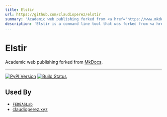 ```yaml
---
title: Elstir
url: https://github.com/claudioperez/elstir
summary: 'Academic web publishing forked from <a href="https://www.mkdocs.org/">MkDocs</a>.'
description: 'Elstir is a command line tool that was forked from <a href="https://www.mkdocs.org/">MkDocs</a> and introduces improvements to better accommodate the organized publication of academic projects to the web.'
...
```


<h1>Elstir</h1>

Academic web publishing forked from <a href="https://www.mkdocs.org/">MkDocs</a>.

---

[![PyPI Version][pypi-v-image]][pypi-v-link]
[![Build Status][travis-image]][travis-link]

## Used By

- [`FEDEASLab`](https://fcfilippou.github.io/fedeaslab/)
- [claudioperez.xyz](https://claudioperez.xyz)

[pypi-v-image]: https://img.shields.io/pypi/v/elstir.svg
[pypi-v-link]: https://pypi.org/project/elstir/
[travis-image]: https://img.shields.io/travis/elstir/elstir/master.svg
[travis-link]: https://travis-ci.org/elstir/elstir

[elstir]: https://github.com/claudioperez/elstir
[release-notes]: https://github.com/claudioperez/elstir/about/release-notes/
